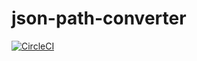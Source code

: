 # json-path-converter

[![CircleCI](https://circleci.com/gh/watiko/json-path-converter/tree/master.svg?style=svg)](https://circleci.com/gh/watiko/json-path-converter/tree/master)